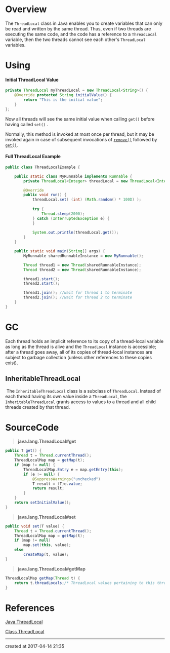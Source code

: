 # Overview

The `ThreadLocal` class in Java enables you to create variables that can only be read and written by the same thread. Thus, even if two threads are executing the same code, and the code has a reference to a  `ThreadLocal` variable, then the two threads cannot see each other's `ThreadLocal` variables.

# Using

#### Initial ThreadLocal Value

```java
private ThreadLocal myThreadLocal = new ThreadLocal<String>() {
    @Override protected String initialValue() {
        return "This is the initial value";
    }
};  
```

Now all threads will see the same initial value when calling `get()` before having called `set()` .

  Normally, this method is invoked at most once per thread, but it may be invoked again in case of
 subsequent invocations of [`remove()`](https://docs.oracle.com/javase/7/docs/api/java/lang/ThreadLocal.html#remove%28%29) followed by [`get()`](https://docs.oracle.com/javase/7/docs/api/java/lang/ThreadLocal.html#get%28%29).

#### Full ThreadLocal Example

```java
public class ThreadLocalExample {

    public static class MyRunnable implements Runnable {
        private ThreadLocal<Integer> threadLocal = new ThreadLocal<Integer>();

        @Override
        public void run() {
            threadLocal.set( (int) (Math.random() * 100D) );
    
            try {
                Thread.sleep(2000);
            } catch (InterruptedException e) {
            }
    
            System.out.println(threadLocal.get());
        }
    }

    public static void main(String[] args) {
        MyRunnable sharedRunnableInstance = new MyRunnable();

        Thread thread1 = new Thread(sharedRunnableInstance);
        Thread thread2 = new Thread(sharedRunnableInstance);

        thread1.start();
        thread2.start();

        thread1.join(); //wait for thread 1 to terminate
        thread2.join(); //wait for thread 2 to terminate
    }
}
```

# GC

Each thread holds an implicit reference to its copy of a thread-local variable as long as the thread is alive and the `ThreadLocal` instance is accessible; after a thread goes away, all of its copies of thread-local instances are subject to garbage collection (unless other references to these copies exist).

## InheritableThreadLocal

​    The `InheritableThreadLocal` class is a subclass of `ThreadLocal`. Instead of each thread    having its own value inside a `ThreadLocal`, the `InheritableThreadLocal` grants access    to values to a thread and all child threads created by that thread.



# SourceCode

> **java.lang.ThreadLocal#get**

```java
public T get() {
    Thread t = Thread.currentThread();
    ThreadLocalMap map = getMap(t);
    if (map != null) {
        ThreadLocalMap.Entry e = map.getEntry(this);
        if (e != null) {
            @SuppressWarnings("unchecked")
            T result = (T)e.value;
            return result;
        }
    }
    return setInitialValue();
}
```

> **java.lang.ThreadLocal#set**

```java
public void set(T value) {
    Thread t = Thread.currentThread();
    ThreadLocalMap map = getMap(t);
    if (map != null)
        map.set(this, value);
    else
        createMap(t, value);
}
```

> **java.lang.ThreadLocal#getMap**

```java
ThreadLocalMap getMap(Thread t) {
    return t.threadLocals;/* ThreadLocal values pertaining to this thread. This map is maintained by the ThreadLocal class.*/ 
}
```



# References

[Java ThreadLocal](http://tutorials.jenkov.com/java-concurrency/threadlocal.html)

[Class ThreadLocal<T>](https://docs.oracle.com/javase/7/docs/api/java/lang/ThreadLocal.html)



---

created at 2017-04-14 21:35

